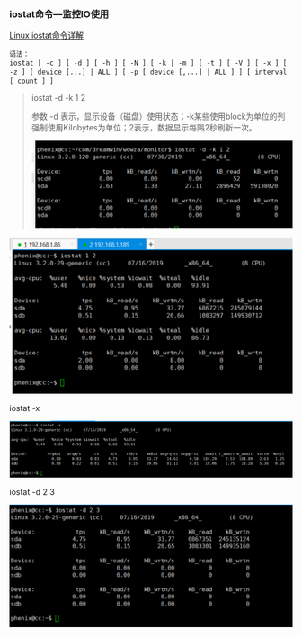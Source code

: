 ### iostat命令—监控IO使用

[Linux iostat命令详解](https://www.jellythink.com/archives/438)

```
语法：
iostat [ -c ] [ -d ] [ -h ] [ -N ] [ -k | -m ] [ -t ] [ -V ] [ -x ] [ -z ] [ device [...] | ALL ] [ -p [ device [,...] | ALL ] ] [ interval [ count ] ]
```

> iostat -d -k 1 2
>
> 参数 -d 表示，显示设备（磁盘）使用状态；-k某些使用block为单位的列强制使用Kilobytes为单位；2表示，数据显示每隔2秒刷新一次。
>
> ![](/assets/import45.png)

![](/assets/import3.png)

iostat -x

![](/assets/import4.png)

iostat -d 2 3

![](/assets/import5.png)

